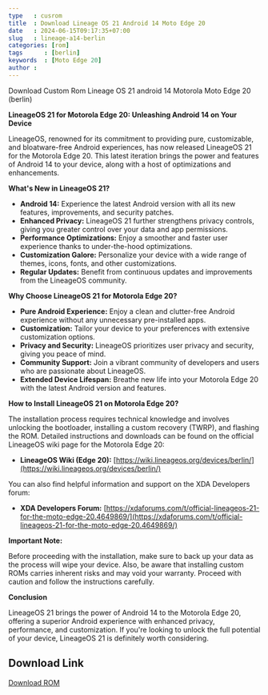 ```yaml
---
type   : cusrom
title  : Download Lineage OS 21 Android 14 Moto Edge 20
date   : 2024-06-15T09:17:35+07:00
slug   : lineage-a14-berlin
categories: [rom]
tags      : [berlin]
keywords  : [Moto Edge 20]
author : 
---
```


Download Custom Rom Lineage OS 21 android 14 Motorola Moto Edge 20 (berlin)

**LineageOS 21 for Motorola Edge 20: Unleashing Android 14 on Your Device**

LineageOS, renowned for its commitment to providing pure, customizable, and bloatware-free Android experiences, has now released LineageOS 21 for the Motorola Edge 20. This latest iteration brings the power and features of Android 14 to your device, along with a host of optimizations and enhancements.

**What's New in LineageOS 21?**

* **Android 14:** Experience the latest Android version with all its new features, improvements, and security patches.
* **Enhanced Privacy:** LineageOS 21 further strengthens privacy controls, giving you greater control over your data and app permissions.
* **Performance Optimizations:** Enjoy a smoother and faster user experience thanks to under-the-hood optimizations.
* **Customization Galore:** Personalize your device with a wide range of themes, icons, fonts, and other customizations.
* **Regular Updates:** Benefit from continuous updates and improvements from the LineageOS community.

**Why Choose LineageOS 21 for Motorola Edge 20?**

* **Pure Android Experience:** Enjoy a clean and clutter-free Android experience without any unnecessary pre-installed apps.
* **Customization:** Tailor your device to your preferences with extensive customization options.
* **Privacy and Security:** LineageOS prioritizes user privacy and security, giving you peace of mind.
* **Community Support:** Join a vibrant community of developers and users who are passionate about LineageOS.
* **Extended Device Lifespan:** Breathe new life into your Motorola Edge 20 with the latest Android version and features.

**How to Install LineageOS 21 on Motorola Edge 20?**

The installation process requires technical knowledge and involves unlocking the bootloader, installing a custom recovery (TWRP), and flashing the ROM. Detailed instructions and downloads can be found on the official LineageOS wiki page for the Motorola Edge 20:

* **LineageOS Wiki (Edge 20):** [https://wiki.lineageos.org/devices/berlin/](https://wiki.lineageos.org/devices/berlin/)

You can also find helpful information and support on the XDA Developers forum:

* **XDA Developers Forum:** [https://xdaforums.com/t/official-lineageos-21-for-the-moto-edge-20.4649869/](https://xdaforums.com/t/official-lineageos-21-for-the-moto-edge-20.4649869/)

**Important Note:**

Before proceeding with the installation, make sure to back up your data as the process will wipe your device. Also, be aware that installing custom ROMs carries inherent risks and may void your warranty. Proceed with caution and follow the instructions carefully.

**Conclusion**

LineageOS 21 brings the power of Android 14 to the Motorola Edge 20, offering a superior Android experience with enhanced privacy, performance, and customization. If you're looking to unlock the full potential of your device, LineageOS 21 is definitely worth considering.


## Download Link
[Download ROM](https://t.me/wahyu6070files/847?single)
